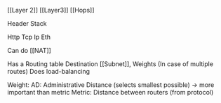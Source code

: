 [[Layer 2]] [[Layer3]]
[[Hops]]

Header Stack

Http
Tcp
Ip
Eth

Can do [[NAT]]

Has a Routing table
Destination [[Subnet]], Weights (In case of multiple routes)
Does load-balancing 

Weight:
AD: Administrative Distance (selects smallest possible) -> more important than metric
Metric: Distance between routers (from protocol)